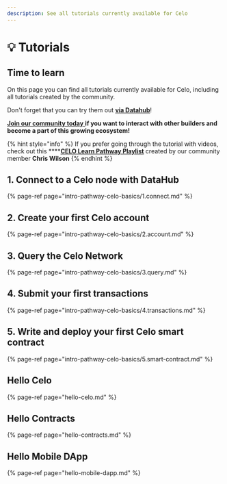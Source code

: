 ```yaml
---
description: See all tutorials currently available for Celo
---
```


# 💡 Tutorials

## Time to learn

On this page you can find all tutorials currently available for Celo, including all tutorials created by the community.

Don't forget that you can try them out [**via Datahub**](https://datahub.figment.io/sign_up?service=celo)!

[**Join our community today** ](https://discord.gg/fszyM7K)**if you want to interact with other builders and become a part of this growing ecosystem!**

{% hint style="info" %}
If you prefer going through the tutorial with videos, check out this ****[**CELO Learn Pathway Playlist**](https://www.youtube.com/playlist?list=PLkgTdjgP1aUCmcXrTxyRReS5OSLXlqGzB) created by our community member **Chris Wilson**
{% endhint %}

## 1. Connect to a Celo node with DataHub

{% page-ref page="intro-pathway-celo-basics/1.connect.md" %}

## 2. Create your first Celo account

{% page-ref page="intro-pathway-celo-basics/2.account.md" %}

## 3. Query the Celo Network

{% page-ref page="intro-pathway-celo-basics/3.query.md" %}

## 4. Submit your first transactions

{% page-ref page="intro-pathway-celo-basics/4.transactions.md" %}

## 5. Write and deploy your first Celo smart contract

{% page-ref page="intro-pathway-celo-basics/5.smart-contract.md" %}

## Hello Celo

{% page-ref page="hello-celo.md" %}

## Hello Contracts

{% page-ref page="hello-contracts.md" %}

## Hello Mobile DApp

{% page-ref page="hello-mobile-dapp.md" %}

